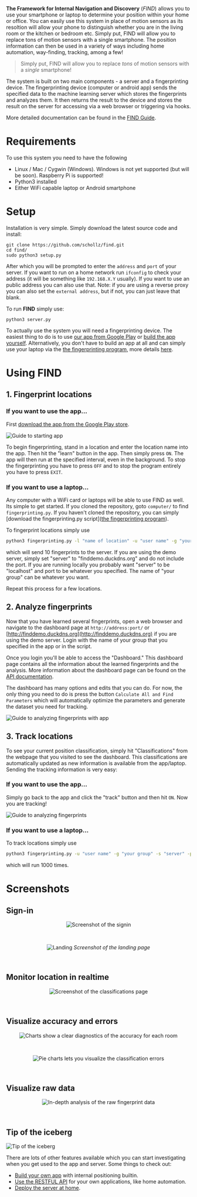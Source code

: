 **The Framework for Internal Navigation and Discovery** (*FIND*) allows you to use your smartphone or laptop to determine your position within your home or office. You can easily use this system in place of motion sensors as its resoltion will allow your phone to distinguish whether you are in the living room or the kitchen or bedroom etc. Simply put, FIND will allow you to replace tons of motion sensors with a single smartphone. The position information can then be used in a variety of ways including home automation, way-finding, tracking, among a few!

<blockquote>Simply put, FIND will allow you to replace <em>tons</em> of motion sensors with a <em>single</em> smartphone!</blockquote>

The system is built on two main components - a server
and a fingerprinting device. The fingerprinting device (computer or android app) sends the specified data to the machine learning server which stores the fingerprints and analyzes them. It then returns the result to the device and stores the result on the server for accessing via a web browser or triggering via hooks.

More detailed documentation can be found in the [FIND Guide](http://internalpositioning.com/guide/).

# Requirements

To use this system you need to have the following

- Linux / Mac / Cygwin (Windows). Windows is not yet supported (but will be soon). Raspberry Pi is supported!
- Python3 installed
- Either WiFi capable laptop or Android smartphone

# Setup

Installation is very simple. Simply download the latest source code and install:

    git clone https://github.com/schollz/find.git
    cd find/
    sudo python3 setup.py 

After which you will be prompted to enter the `address` and `port` of
your server. If you want to run on a home network run `ifconfig` to
check your address (it will be something like `192.168.X.Y` usually).
If you want to use an public address you can also use that. Note: if you are
using a reverse proxy you can also set the `external address`, but if
not, you can just leave that blank.

To run **FIND** simply use:

    python3 server.py

To actually use the system you will need a fingerprinting device. The easiest thing to do is to use [our app from Google Play](https://play.google.com/store/apps/details?id=com.hcp.find&hl=en) or [build the app yourself](http://internalpositioning.com/guide/deploy/#building-android-app). Alternatively, you don't have to build an app at all and can simply use your laptop via the [the fingerprinting program](https://github.com/schollz/find/blob/master/computer/fingerprinting.py), more details [here](http://internalpositioning.com/guide/deploy/#laptop-computer).


# Using FIND

## 1. Fingerprint locations

### If you want to use the app...

First [download the app from the Google Play store](https://play.google.com/store/apps/details?id=com.hcp.find). 

![Guide to starting app](http://www.internalpositioning.com/guide/img/guide_app_guide_1.png)

To begin fingerprinting, stand in a location and enter the location name into the app. Then hit the "learn" button in the app. Then simply press ```ON```. The app will then run at the specified interval, even in the background. To stop the fingerprinting you have to press ```OFF``` and to stop the program entirely you have to press ```EXIT```.


### If you want to use a laptop...

Any computer with a WiFi card or laptops will be able to use FIND as well. Its simple to get started. If you cloned the repository, goto ```computer/``` to find ```fingerprinting.py```. If you haven't cloned the repository, you can simply [download the fingerprinting.py script]([the fingerprinting program](https://github.com/schollz/find/blob/master/computer/fingerprinting.py)).

To fingerprint locations simply use

```bash
python3 fingerprinting.py -l "name of location" -u "user name" -g "your group" -s "server" -p "port" -c 10 -r learn
```

which will send 10 fingerprints to the server. If you are using the demo server, simply set "server" to "finddemo.duckdns.org" and do not include the port. If you are running locally you probably want "server" to be "localhost" and port to be whatever you specified. The name of "your group" can be whatever you want.

Repeat this process for a few locations.


## 2. Analyze fingerprints

Now that you have learned several fingerprints, open a web browser and
navigate to the dashboard page at `http://address:port/` or [http://finddemo.duckdns.org](http://finddemo.duckdns.org) if you are using the demo server. Login with the name of your group that you specified in the app or in the script.

Once you login you'll be able to access the "Dashboard." This dashboard page contains all the information about the learned fingerprints and the analysis. More information about the dashboard page can be found on the [API documentation](/api/#webpages).

The dashboard has many options and edits that you can do. For now, the only thing you need to do is press the button ```Calculate All and Find Parameters``` which will automatically optimize the parameters and generate the dataset you need for tracking.

![Guide to analyzing fingerprints with app](http://www.internalpositioning.com/guide/img/guide_dashboard.png)

## 3. Track locations

To see your current position classification, simply hit "Classifications" from the webpage that you visited to see the dashboard. This classifications are automatically updated as new information is available from the app/laptop. Sending the tracking information is very easy:

### If you want to use the app...


Simply go back to the app and click the "track" button and then hit ```ON```. Now you are tracking!

![Guide to analyzing fingerprints](http://www.internalpositioning.com/guide/img/guide_tracking.png)


### If you want to use a laptop...

To track locations simply use

```bash
python3 fingerprinting.py -u "user name" -g "your group" -s "server" -p "port" -c 1000 -r track
```

which will run 1000 times.


# Screenshots

## Sign-in


<center>

![Screenshot of the signin](http://internalpositioning.com/guide/img/signin1.png)

</center>

<br>

<center>

![Landing](http://internalpositioning.com/guide/img/landing2.png)
*Screenshot of the landing page*

</center><br>

## Monitor location in realtime


<center>

![Screenshot of the classifications page](http://internalpositioning.com/guide/img/classifications1.png)

</center><br>

## Visualize accuracy and errors

<center>

![Charts show a clear diagnostics of the accuracy for each room](http://internalpositioning.com/guide/img/stats1.png)

</center><br>

<center>

![Pie charts lets you visualize the classification errors](http://internalpositioning.com/guide/img/pies1.png)

</center><br>

## Visualize raw data


<center>

![In-depth analysis of the raw fingerprint data](http://internalpositioning.com/guide/img/signals1.png)

</center><br>


## Tip of the iceberg

![Tip of the iceberg](http://www.internalpositioning.com/guide/img/iceberg.png)

There are lots of other features available which you can start investigating when you get used to the app and server. Some things to check out:

- [Build your own app](http://www.internalpositioning.com/guide/deploy/#building-android-app) with internal positioning builtin.
- [Use the RESTFUL API](http://www.internalpositioning.com/guide/api/#routes) for your own applications, like home automation.
- [Deploy the server at home](http://www.internalpositioning.com/guide/deploy/#server-setup).
